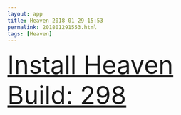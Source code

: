 ```yaml
---
layout: app
title: Heaven 2018-01-29-15:53
permalink: 201801291553.html
tags: [Heaven]
---
```

<div class="pure-g">
    <div class="pure-u-1-1" style="font-size: 4em">
        <a class="pure-button-primary" href="itms-services://?action=download-manifest&url=https%3A%2F%2Flitsungyisigono.github.io%2FTestScript%2Fmanifests%2F201801291553.plist"><i class="fa fa-download" aria-hidden="true"></i>Install Heaven Build: 298</a>
    </div>
</div>